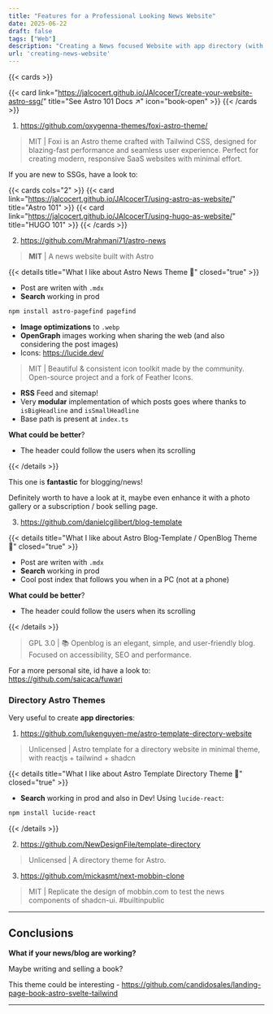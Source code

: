```yaml
---
title: "Features for a Professional Looking News Website"
date: 2025-06-22
draft: false
tags: ["Web"]
description: "Creating a News focused Website with app directory (with Astro SSG)."
url: 'creating-news-website'
---
```


{{< cards >}}
  <!-- {{< card link="blog" title="Blog" icon="book-open" >}} -->
  {{< card link="https://jalcocert.github.io/JAlcocerT/create-your-website-astro-ssg/" title="See Astro 101 Docs ↗" icon="book-open" >}}
{{< /cards >}}


1. https://github.com/oxygenna-themes/foxi-astro-theme/

> MIT |  Foxi is an Astro theme crafted with Tailwind CSS, designed for blazing-fast performance and seamless user experience. Perfect for creating modern, responsive SaaS websites with minimal effort. 

If you are new to SSGs, have a look to:

{{< cards cols="2" >}}
  {{< card link="https://jalcocert.github.io/JAlcocerT/using-astro-as-website/" title="Astro 101" >}}
  {{< card link="https://jalcocert.github.io/JAlcocerT/using-hugo-as-website/" title="HUGO 101" >}}
{{< /cards >}}

2. https://github.com/Mrahmani71/astro-news

> **MIT** | A news website built with Astro

{{< details title="What I like about Astro News Theme 📌" closed="true" >}}

* Post are writen with `.mdx`
* **Search** working in prod

```sh
npm install astro-pagefind pagefind
```

* **Image optimizations** to `.webp`
* **OpenGraph** images working when sharing the web (and also considering the post images)
* Icons: https://lucide.dev/

> MIT | Beautiful & consistent icon toolkit made by the community. Open-source project and a fork of Feather Icons.

* **RSS** Feed and sitemap!
* Very **modular** implementation of which posts goes where thanks to `isBigHeadline` and `isSmallHeadline` 
* Base path is present at `index.ts`

**What could be better**?

* The header could follow the users when its scrolling

{{< /details >}}

This one is **fantastic** for blogging/news!

Definitely worth to have a look at it, maybe even enhance it with a photo gallery or a subscription / book selling page.


3. https://github.com/danielcgilibert/blog-template


{{< details title="What I like about Astro Blog-Template / OpenBlog Theme 📌" closed="true" >}}

* Post are writen with `.mdx`
* **Search** working in prod
* Cool post index that follows you when in a PC (not at a phone)

**What could be better**?

* The header could follow the users when its scrolling

{{< /details >}}

> GPL 3.0 | 📚 Openblog is an elegant, simple, and user-friendly blog. Focused on accessibility, SEO and performance.

For a more personal site, id have a look to: https://github.com/saicaca/fuwari


### Directory Astro Themes

Very useful to create **app directories**:

1. https://github.com/lukenguyen-me/astro-template-directory-website

> Unlicensed | Astro template for a directory website in minimal theme, with reactjs + tailwind + shadcn

{{< details title="What I like about Astro Template Directory Theme 📌" closed="true" >}}

* **Search** working in prod and also in Dev! Using `lucide-react`:

```sh
npm install lucide-react
```

{{< /details >}}

2. https://github.com/NewDesignFile/template-directory

> Unlicensed | A directory theme for Astro.

3. https://github.com/mickasmt/next-mobbin-clone

> MIT | Replicate the design of mobbin.com to test the news components of shadcn-ui. #builtinpublic





---

## Conclusions

**What if your news/blog are working?**

Maybe writing and selling a book?

This theme could be interesting - https://github.com/candidosales/landing-page-book-astro-svelte-tailwind


---